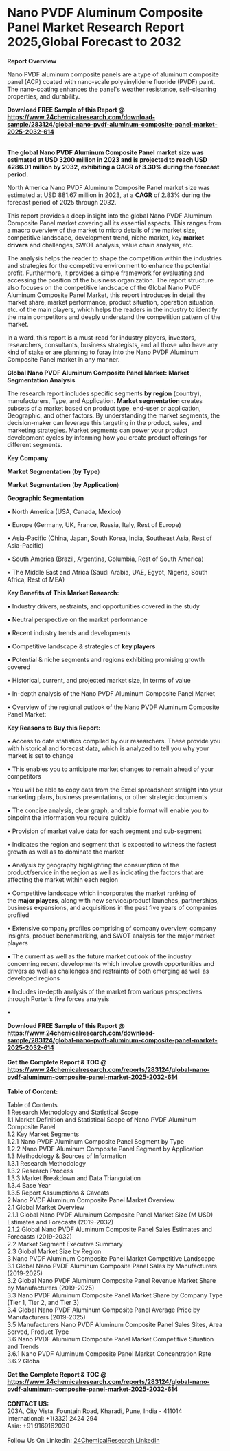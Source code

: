 <h1>Nano PVDF Aluminum Composite Panel Market Research Report 2025,Global Forecast to 2032</h1><p><strong>Report Overview</strong></p><p>
</p><p>Nano PVDF aluminum composite panels are a type of aluminum composite panel (ACP) coated with nano-scale polyvinylidene fluoride (PVDF) paint. The nano-coating enhances the panel's weather resistance, self-cleaning properties, and durability.</p><div><b>Download FREE Sample of this Report @ 
            <a href="https://www.24chemicalresearch.com/download-sample/283124/global-nano-pvdf-aluminum-composite-panel-market-2025-2032-614">
            https://www.24chemicalresearch.com/download-sample/283124/global-nano-pvdf-aluminum-composite-panel-market-2025-2032-614</a></b></div><br><p>
</p><p><strong>The global Nano PVDF Aluminum Composite Panel market size was estimated at USD 3200 million in 2023 and is projected to reach USD 4286.01 million by 2032, exhibiting a CAGR of 3.30% during the forecast period.</strong></p><p>
</p><p>North America Nano PVDF Aluminum Composite Panel market size was estimated at USD 881.67 million in 2023, at a <strong>CAGR</strong> of 2.83% during the forecast period of 2025 through 2032.</p><p>
</p><p>This report provides a deep insight into the global Nano PVDF Aluminum Composite Panel market covering all its essential aspects. This ranges from a macro overview of the market to micro details of the market size, competitive landscape, development trend, niche market, key <strong>market drivers</strong> and challenges, SWOT analysis, value chain analysis, etc.</p><p>
</p><p></p><p>
</p><p>The analysis helps the reader to shape the competition within the industries and strategies for the competitive environment to enhance the potential profit. Furthermore, it provides a simple framework for evaluating and accessing the position of the business organization. The report structure also focuses on the competitive landscape of the Global Nano PVDF Aluminum Composite Panel Market, this report introduces in detail the market share, market performance, product situation, operation situation, etc. of the main players, which helps the readers in the industry to identify the main competitors and deeply understand the competition pattern of the market.</p><p>
</p><p>In a word, this report is a must-read for industry players, investors, researchers, consultants, business strategists, and all those who have any kind of stake or are planning to foray into the Nano PVDF Aluminum Composite Panel market in any manner.</p><p>
</p><p><strong>Global Nano PVDF Aluminum Composite Panel Market: Market Segmentation Analysis</strong></p><p>
</p><p>The research report includes specific segments <strong>by region</strong> (country), manufacturers, Type, and Application. <strong>Market segmentation</strong> creates subsets of a market based on product type, end-user or application, Geographic, and other factors. By understanding the market segments, the decision-maker can leverage this targeting in the product, sales, and marketing strategies. Market segments can power your product development cycles by informing how you create product offerings for different segments.</p><p>
</p><p><strong>Key Company</strong></p><p>
</p><p>
</p><p><strong>Market Segmentation</strong> (<strong>by Type</strong>)</p><p>
</p><p>
</p><p><strong>Market Segmentation</strong> (<strong>by Application</strong>)</p><p>
</p><p>
</p><p><strong>Geographic Segmentation</strong></p><p>
</p><p>• North America (USA, Canada, Mexico)</p><p>
</p><p>• Europe (Germany, UK, France, Russia, Italy, Rest of Europe)</p><p>
</p><p>• Asia-Pacific (China, Japan, South Korea, India, Southeast Asia, Rest of Asia-Pacific)</p><p>
</p><p>• South America (Brazil, Argentina, Columbia, Rest of South America)</p><p>
</p><p>• The Middle East and Africa (Saudi Arabia, UAE, Egypt, Nigeria, South Africa, Rest of MEA)</p><p>
</p><p><strong>Key Benefits of This Market Research:</strong></p><p>
</p><p>• Industry drivers, restraints, and opportunities covered in the study</p><p>
</p><p>• Neutral perspective on the market performance</p><p>
</p><p>• Recent industry trends and developments</p><p>
</p><p>• Competitive landscape &amp; strategies of <strong>key players</strong></p><p>
</p><p>• Potential &amp; niche segments and regions exhibiting promising growth covered</p><p>
</p><p>• Historical, current, and projected market size, in terms of value</p><p>
</p><p>• In-depth analysis of the Nano PVDF Aluminum Composite Panel Market</p><p>
</p><p>• Overview of the regional outlook of the Nano PVDF Aluminum Composite Panel Market:</p><p>
</p><p><strong>Key Reasons to Buy this Report:</strong></p><p>
</p><p>• Access to date statistics compiled by our researchers. These provide you with historical and forecast data, which is analyzed to tell you why your market is set to change</p><p>
</p><p>• This enables you to anticipate market changes to remain ahead of your competitors</p><p>
</p><p>• You will be able to copy data from the Excel spreadsheet straight into your marketing plans, business presentations, or other strategic documents</p><p>
</p><p>• The concise analysis, clear graph, and table format will enable you to pinpoint the information you require quickly</p><p>
</p><p>• Provision of market value data for each segment and sub-segment</p><p>
</p><p>• Indicates the region and segment that is expected to witness the fastest growth as well as to dominate the market</p><p>
</p><p>• Analysis by geography highlighting the consumption of the product/service in the region as well as indicating the factors that are affecting the market within each region</p><p>
</p><p>• Competitive landscape which incorporates the market ranking of the <strong>major players</strong>, along with new service/product launches, partnerships, business expansions, and acquisitions in the past five years of companies profiled</p><p>
</p><p>• Extensive company profiles comprising of company overview, company insights, product benchmarking, and SWOT analysis for the major market players</p><p>
</p><p>• The current as well as the future market outlook of the industry concerning recent developments which involve growth opportunities and drivers as well as challenges and restraints of both emerging as well as developed regions</p><p>
</p><p>• Includes in-depth analysis of the market from various perspectives through Porter’s five forces analysis</p><p>
</p><p>•</p><p>

</p><div><b>Download FREE Sample of this Report @ 
            <a href="https://www.24chemicalresearch.com/download-sample/283124/global-nano-pvdf-aluminum-composite-panel-market-2025-2032-614">
            https://www.24chemicalresearch.com/download-sample/283124/global-nano-pvdf-aluminum-composite-panel-market-2025-2032-614</a></b></div><br><div><b>Get the Complete Report & TOC @ 
            <a href="https://www.24chemicalresearch.com/reports/283124/global-nano-pvdf-aluminum-composite-panel-market-2025-2032-614">
            https://www.24chemicalresearch.com/reports/283124/global-nano-pvdf-aluminum-composite-panel-market-2025-2032-614</a></b></div><br>
            <b>Table of Content:</b><p>Table of Contents<br />
1 Research Methodology and Statistical Scope<br />
1.1 Market Definition and Statistical Scope of Nano PVDF Aluminum Composite Panel<br />
1.2 Key Market Segments<br />
1.2.1 Nano PVDF Aluminum Composite Panel Segment by Type<br />
1.2.2 Nano PVDF Aluminum Composite Panel Segment by Application<br />
1.3 Methodology & Sources of Information<br />
1.3.1 Research Methodology<br />
1.3.2 Research Process<br />
1.3.3 Market Breakdown and Data Triangulation<br />
1.3.4 Base Year<br />
1.3.5 Report Assumptions & Caveats<br />
2 Nano PVDF Aluminum Composite Panel Market Overview<br />
2.1 Global Market Overview<br />
2.1.1 Global Nano PVDF Aluminum Composite Panel Market Size (M USD) Estimates and Forecasts (2019-2032)<br />
2.1.2 Global Nano PVDF Aluminum Composite Panel Sales Estimates and Forecasts (2019-2032)<br />
2.2 Market Segment Executive Summary<br />
2.3 Global Market Size by Region<br />
3 Nano PVDF Aluminum Composite Panel Market Competitive Landscape<br />
3.1 Global Nano PVDF Aluminum Composite Panel Sales by Manufacturers (2019-2025)<br />
3.2 Global Nano PVDF Aluminum Composite Panel Revenue Market Share by Manufacturers (2019-2025)<br />
3.3 Nano PVDF Aluminum Composite Panel Market Share by Company Type (Tier 1, Tier 2, and Tier 3)<br />
3.4 Global Nano PVDF Aluminum Composite Panel Average Price by Manufacturers (2019-2025)<br />
3.5 Manufacturers Nano PVDF Aluminum Composite Panel Sales Sites, Area Served, Product Type<br />
3.6 Nano PVDF Aluminum Composite Panel Market Competitive Situation and Trends<br />
3.6.1 Nano PVDF Aluminum Composite Panel Market Concentration Rate<br />
3.6.2 Globa</p><div><b>Get the Complete Report & TOC @ 
            <a href="https://www.24chemicalresearch.com/reports/283124/global-nano-pvdf-aluminum-composite-panel-market-2025-2032-614">
            https://www.24chemicalresearch.com/reports/283124/global-nano-pvdf-aluminum-composite-panel-market-2025-2032-614</a></b></div><br><b>CONTACT US:</b><br>
            203A, City Vista, Fountain Road, Kharadi, Pune, India - 411014<br>
            International: +1(332) 2424 294<br>
            Asia: +91 9169162030 <br><br>
            Follow Us On LinkedIn: <a href="https://www.linkedin.com/company/24chemicalresearch/">24ChemicalResearch LinkedIn</a>